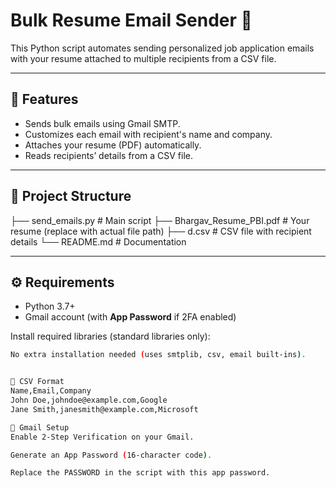 # Bulk Resume Email Sender 📧

This Python script automates sending personalized job application emails with your resume attached to multiple recipients from a CSV file.

---

## 🚀 Features
- Sends bulk emails using Gmail SMTP.
- Customizes each email with recipient's name and company.
- Attaches your resume (PDF) automatically.
- Reads recipients’ details from a CSV file.

---

## 📂 Project Structure
├── send_emails.py # Main script
├── Bhargav_Resume_PBI.pdf # Your resume (replace with actual file path)
├── d.csv # CSV file with recipient details
└── README.md # Documentation


---

## ⚙️ Requirements
- Python 3.7+
- Gmail account (with **App Password** if 2FA enabled)

Install required libraries (standard libraries only):
```bash
No extra installation needed (uses smtplib, csv, email built-ins).


📝 CSV Format
Name,Email,Company
John Doe,johndoe@example.com,Google
Jane Smith,janesmith@example.com,Microsoft

🔑 Gmail Setup
Enable 2-Step Verification on your Gmail.

Generate an App Password (16-character code).

Replace the PASSWORD in the script with this app password.

